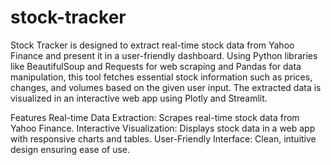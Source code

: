 # stock-tracker

Stock Tracker is designed to extract real-time stock data from Yahoo Finance and present it in a user-friendly dashboard. Using Python libraries like BeautifulSoup and Requests for web scraping and Pandas for data manipulation, this tool fetches essential stock information such as prices, changes, and volumes based on the given user input. The extracted data is visualized in an interactive web app using Plotly and Streamlit.

Features 
Real-time Data Extraction: Scrapes real-time stock data from Yahoo Finance.
Interactive Visualization: Displays stock data in a web app with responsive charts and tables.
User-Friendly Interface: Clean, intuitive design ensuring ease of use.

